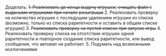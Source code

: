 Доделать:
~~1. Реализовать до конца выдачу игрушек, очищать файл с выдаными игрушками при начале розыгрыша~~
2. Реализовать проверку на количество игрушек с последущим удалением игрушки из списка (возможно, только из списка раритетности и оставить в общем списке игрушек)
3. ~~Реализовать проверку на пустой список при запуске игры~~
4. Реализовать проверку списка на отсктствие игрушек одной раритетности и повторное создание списка раритетности, или вывод сообщения, что автомат не работает.
5. Подумать над возможными исключениями
